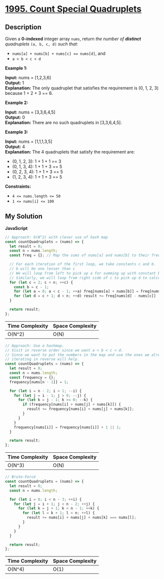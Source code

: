 # [1995. Count Special Quadruplets](https://leetcode.com/problems/count-special-quadruplets)

## Description

Given a **0-indexed** integer array `nums`, return _the number of **distinct** quadruplets_ `(a, b, c, d)` _such that:_

- `nums[a] + nums[b] + nums[c] == nums[d]`, and
- `a < b < c < d`

**Example 1:**

**Input:** nums = \[1,2,3,6\]  
**Output:** 1  
**Explanation:** The only quadruplet that satisfies the requirement is (0, 1, 2, 3) because 1 + 2 + 3 == 6.

**Example 2:**

**Input:** nums = \[3,3,6,4,5\]  
**Output:** 0  
**Explanation:** There are no such quadruplets in \[3,3,6,4,5\].

**Example 3:**

**Input:** nums = \[1,1,1,3,5\]  
**Output:** 4  
**Explanation:** The 4 quadruplets that satisfy the requirement are:

- (0, 1, 2, 3): 1 + 1 + 1 == 3
- (0, 1, 3, 4): 1 + 1 + 3 == 5
- (0, 2, 3, 4): 1 + 1 + 3 == 5
- (1, 2, 3, 4): 1 + 1 + 3 == 5

**Constraints:**

- `4 <= nums.length <= 50`
- `1 <= nums[i] <= 100`

## My Solution

**JavaScript**

```js
// Approach: O(N^2) with clever use of hash map
const countQuadruplets = (nums) => {
  let result = 0;
  const n = nums.length;
  const freq = {}; // Map the sums of nums[a] and nums[b] to their frequency

  // For each iteration of the first loop, we take constants c and b.
  // b will be one lesser than c
  // We will loop from left to pick up a for summing up with constant b.
  // Similarly, we will loop from right side of c to pick up d to calculate d - c
  for (let c = 2; c < n; ++c) {
    const b = c - 1;
    for (let a = 0; a < c - 1; ++a) freq[nums[a] + nums[b]] = freq[nums[a] + nums[b]] + 1 || 1;
    for (let d = c + 1; d < n; ++d) result += freq[nums[d] - nums[c]] || 0;
  }

  return result;
};
```

| Time Complexity | Space Complexity |
| --------------- | ---------------- |
| O(N^2)          | O(N)             |

```js
// Approach: Use a hashmap.
// Visit in reverse order since we want a < b < c < d.
// Since we want to put the numbers in the map and use the ones we already saw,
// iterating in reverse will help.
const countQuadruplets = (nums) => {
  let result = 0;
  const n = nums.length;
  const frequency = {};
  frequency[nums[n - 1]] = 1;

  for (let i = n - 2; i > 1; --i) {
    for (let j = i - 1; j > 0; --j) {
      for (let k = j - 1; k >= 0; --k) {
        if (frequency[nums[i] + nums[j] + nums[k]]) {
          result += frequency[nums[i] + nums[j] + nums[k]];
        }
      }
    }
    frequency[nums[i]] = frequency[nums[i]] + 1 || 1;
  }

  return result;
};
```

| Time Complexity | Space Complexity |
| --------------- | ---------------- |
| O(N^3)          | O(N)             |

```js
// Brute-Force
const countQuadruplets = (nums) => {
  let result = 0;
  const n = nums.length;

  for (let i = 0; i < n - 3; ++i) {
    for (let j = i + 1; j < n - 2; ++j) {
      for (let k = j + 1; k < n - 1; ++k) {
        for (let l = k + 1; l < n; ++l) {
          result += nums[i] + nums[j] + nums[k] === nums[l];
        }
      }
    }
  }

  return result;
};
```

| Time Complexity | Space Complexity |
| --------------- | ---------------- |
| O(N^4)          | O(1)             |
